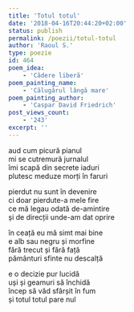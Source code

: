 ```yaml
---
title: 'Totul totul'
date: '2018-04-16T20:44:20+02:00'
status: publish
permalink: /poezii/totul-totul
author: 'Raoul S.'
type: poezie
id: 464
poem_idea:
    - 'Cădere liberă'
poem_painting_name:
    - 'Călugărul lângă mare'
poem_painting_author:
    - 'Caspar David Friedrich'
post_views_count:
    - '243'
excerpt: ''
---
```

aud cum picură pianul  
mi se cutremură jurnalul  
îmi scapă din secrete iaduri  
plutesc meduze morți în faruri

pierdut nu sunt în devenire  
ci doar pierdute-a mele fire  
ce mă legau odată de-amintire  
și de direcții unde-am dat oprire

în ceață eu mă simt mai bine  
e alb sau negru și morfine  
fără trecut și fără față  
pământuri sfinte nu descalță

e o decizie pur lucidă  
uși și geamuri să închidă  
încep să văd sfârșit în fum  
și totul totul pare nul